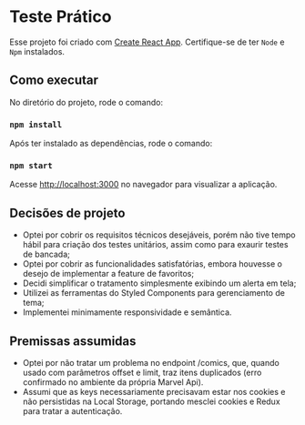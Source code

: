 # Teste Prático

Esse projeto foi criado com [Create React App](https://github.com/facebook/create-react-app). Certifique-se de ter `Node` e `Npm` instalados.

## Como executar

No diretório do projeto, rode o comando:

### `npm install`

Após ter instalado as dependências, rode o comando:

### `npm start`

Acesse [http://localhost:3000](http://localhost:3000) no navegador para visualizar a aplicação.

## Decisões de projeto

- Optei por cobrir os requisitos técnicos desejáveis, porém não tive tempo hábil para criação dos testes unitários, assim como para exaurir testes de bancada;
- Optei por cobrir as funcionalidades satisfatórias, embora houvesse o desejo de implementar a feature de favoritos;
- Decidi simplificar o tratamento simplesmente exibindo um alerta em tela;
- Utilizei as ferramentas do Styled Components para gerenciamento de tema;
- Implementei minimamente responsividade e semântica.

## Premissas assumidas

- Optei por não tratar um problema no endpoint /comics, que, quando usado com parâmetros offset e limit, traz itens duplicados (erro confirmado no ambiente da própria Marvel Api).
- Assumi que as keys necessariamente precisavam estar nos cookies e não persistidas na Local Storage, portando mesclei cookies e Redux para tratar a autenticação.
